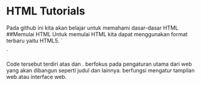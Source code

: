 # HTML Tutorials
Pada github ini kita akan belajar untuk memahami dasar-dasar HTML
##Memulai HTML
Untuk memulai HTML kita dapat menggunakan format terbaru yaitu HTML5. 
`<!DOCTYPE html>
<html lang="en">
<head>
    <meta charset="UTF-8">
    <meta name="viewport" content="width=device-width, initial-scale=1.0">
    <title>Document</title>
</head>
<body>
    
</body>
</html>`

Code tersebut terdiri atas <head> dan <body>. <head> berfokus pada pengaturan utama dari web yang akan dibangun seperti judul dan lainnya. <body> berfungsi mengatur tampilan web atau interface web.
  

